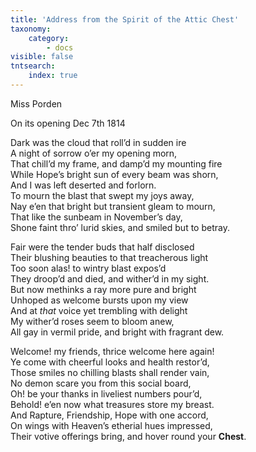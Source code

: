 ```yaml
---
title: 'Address from the Spirit of the Attic Chest'
taxonomy:
    category:
        - docs
visible: false
tntsearch:
    index: true
---
```


<div class="author">Miss Porden</div>

<span class="title">On its opening Dec 7th 1814</span>

Dark was the cloud that roll’d in sudden ire  
A night of sorrow o’er my opening morn,  
That chill’d my frame, and damp’d my mounting fire  
While Hope’s bright sun of every beam was shorn,  
And I was left deserted and forlorn.  
To mourn the blast that swept my joys away,  
Nay e’en that bright but transient gleam to mourn,  
That like the sunbeam in November’s day,  
Shone faint thro’ lurid skies, and smiled but to betray.  

Fair were the tender buds that half disclosed  
Their blushing beauties to that treacherous light  
Too soon alas! to wintry blast expos’d  
They droop’d and died, and wither’d in my sight.  
But now methinks a ray more pure and bright  
Unhoped as welcome bursts upon my view  
And at *that* voice yet trembling with delight  
My wither’d roses seem to bloom anew,  
All gay in vermil pride, and bright with fragrant dew.  

Welcome! my friends, thrice welcome here again!  
Ye come with cheerful looks and health restor’d,  
Those smiles no chilling blasts shall render vain,  
No demon scare you from this social board,  
Oh! be your thanks in liveliest numbers pour’d,  
Behold! e’en now what treasures store my breast.  
And Rapture, Friendship, Hope with one accord,  
On wings with Heaven’s etherial hues impressed,  
Their votive offerings bring, and hover round your **Chest**.